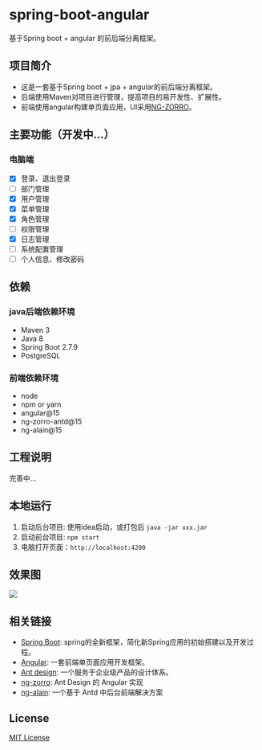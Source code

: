 # spring-boot-angular

基于Spring boot + angular 的前后端分离框架。

## 项目简介

* 这是一套基于Spring boot + jpa + angular的前后端分离框架。
* 后端使用Maven对项目进行管理，提高项目的易开发性、扩展性。
* 前端使用angular构建单页面应用，UI采用[NG-ZORRO](https://ng.ant.design/)。

## 主要功能（开发中...）

### 电脑端

- [x] 登录、退出登录
- [ ] 部门管理
- [x] 用户管理
- [x] 菜单管理
- [x] 角色管理
- [ ] 权限管理
- [x] 日志管理
- [ ] 系统配置管理
- [ ] 个人信息、修改密码

## 依赖

### java后端依赖环境

* Maven 3
* Java 8
* Spring Boot 2.7.9
* PostgreSQL

### 前端依赖环境

* node
* npm or yarn
* angular@15
* ng-zorro-antd@15
* ng-alain@15

## 工程说明

完善中...

## 本地运行

1. 启动后台项目: 使用idea启动，或打包后 `java -jar xxx.jar`
2. 启动前台项目: `npm start`
3. 电脑打开页面：`http://localhost:4200`

## 效果图

![](http://image.dqv5.com/public/2018/1543051392883.jpg)

## 相关链接

* [Spring Boot](https://spring.io/projects/spring-boot):   spring的全新框架，简化新Spring应用的初始搭建以及开发过程。
* [Angular](https://angular.cn/):           一套前端单页面应用开发框架。
* [Ant design](https://ant.design/):      一个服务于企业级产品的设计体系。
* [ng-zorro](https://ng.ant.design/):      Ant Design 的 Angular 实现
* [ng-alain](https://ng-alain.com/):     一个基于 Antd 中后台前端解决方案

## License

[MIT License](./LICENSE)

